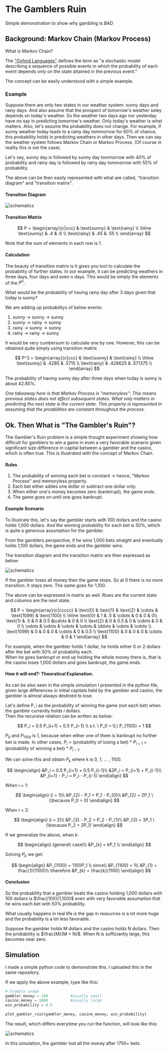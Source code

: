 # The Gamblers Ruin
Simple demonstration to show why gambling is BAD

## Background: Markov Chain (Markov Process)
What is Markov Chain?

The ["Oxford Languages"](https://languages.oup.com/google-dictionary-en/) defines the term as "a stochastic model describing a sequence of possible events in which the probability of each event depends only on the state attained in the previous event."

The concept can be easily understood with a simple example.

### Example

Suppose there are only two states in our weather system: sunny days and rainy days. And also assume that the prospect of tomorrow's weather soley depends on today's weather. So the weather two days ago nor yesterday have no say in predicting tomorrow's weather. Only today's weather is what matters. Also, let's assume the probability does not change. For example, if sunny weather today leads to a rainy day tommorrow for 60% of chance, this probability holds in predicting weathers in other days. Then we can say the weather system follows Markov Chain or Markov Process. (Of course in reality this is not the case).


Let's say, sunny day is followed by sunny day tommorrow with 40% of probability and rainy day is followed by rainy day tommorrow with 55% of probability.


The above can be then easily represented with what are called, "transition diagram" and "transition matrix".

#### Transition Diagram

![schematics](trainsitiondiag.png)


#### Transition Matrix

$$
P = \begin{array}{c|ccc}
 & \text{sunny} & \text{rainy} \\
\hline
\text{sunny} & .4 & .6 \\
\text{rainy} & .45 & .55  \\
\end{array}
$$

Note that the sum of elements in each row is 1. 

#### Calculation

The beauty of transition matrix is it gives you tool to calculate the probability of further states. In our example, it can be predicting weathers in three days, four days and even n days. This would be simply the elements of the $P^n$.

What would be the probability of having rainy day after 3 days given that today is sunny?

We are adding up probabilitys of below events:
1. sunny -> sunny -> sunny
2. sunny -> rainy -> sunny
3. rainy -> sunny -> sunny
4. rainy -> rainy -> sunny

It would be very cumbersum to calculate one by one. However, this can be obtained quite simply using transition matrix.

$$
P^3 = \begin{array}{c|ccc}
 & \text{sunny} & \text{rainy} \\
\hline
\text{sunny} & .4285  & .5715 \\
\text{rainy} & .428625 & .571375  \\
\end{array}
$$

The probability of having sunny day after three days when today is sunny is about 42.85%.

*One takeaway here is that Markov Process is "memoryless": This means previous states does not affect subsequent states. What only matters in predicting the next state is the current state. This property is represented in assuming that the proabilities are constant throughout the process.*

## Ok. Then What is "The Gambler's Ruin"?

The Gambler's Ruin problem is a simple thought experiment showing how difficult for gamblers to win a game in even a very favorable scenario given significant size difference in capital between a gambler and the casino, which is often true. This is illustrated with the concept of Markov Chain.

#### Rules

1. The probability of winning each bet is constant -> hence, "Markov Process" and memoryless property.
2. Each bet either addes one dollar or subtract one dollar only.
3. When either one's money becomes zero (banktrupt), the game ends.
4. The game goes on until one goes bankrupt.

#### Example Scenario

To illustrate this, let's say the gambler starts with 100 dollars and the casino holds 1,000 dollars. And the winning probability for each bet is 50%, which is quite a generous assumption for the gambler.

From the gamblers perspective, if he wins 1,000 bets straight and eventually holds 1,100 dollars, the game ends and the gambler wins.

The transition diagram and the transition matrix are then expressed as below:

![schematics](trainsitiondiag2.png)

If the gambler loses all money then the game stops. So at 0 there is no more transition. It stays zero. The same goes for 1,100.

The above can be expressed in matrix as well. Rows are the current state and columns are the next state.

$$
P = \begin{array}{c|ccccc}
   & \text{0} & \text{1} & \text{2} & \cdots & \text{1099} & \text{1100} \\
\hline
\text{0} & 1 & .5 & \cdots & 0 & 0 & 0\\
\text{1} & .5 & 0 & 0.5 &\cdots & 0 & 0 \\
\text{2} & 0 & 0.5 & 0  & \cdots & 0 & 0 \\
\vdots & \vdots & \vdots & \vdots & \ddots & \vdots & \vdots \\
\text{1099} & 0 & 0 & 0 & \cdots & 0 & 0.5 \\
\text{1100} & 0 & 0 & 0 & \cdots & 0 & 1
\end{array}
$$

For example, when the gambler holds 1 dollar, he holds either 0 or 2 dollars after the bet with 50% of probability each.\
When he goes bankrupt or end up holding the whole money there is, that is the casino loses 1,000 dollars and goes bankrupt, the game ends. 

#### How it will end?: Theoratical Explanation.

As can be also seen in the simple simulation I presented in the python file, given large differences in initial capitals held by the gambler and casino, the gambler is almost always destined to lose.

Let's define P_i as the probability of winning the game (not each bet) when the gambler currently holds *i* dollars.\
Then the recursive relation can be written as below:

$$
P_i = 0.5 P_{i+1} + 0.5 P_{i-1} \\ s.t. \ P_0 = 0,\ P_{1100} = 1
$$

$P_0$ and $P_{1100}$ is 1, because when either one of them is bankrupt no further bet is made. In other cases, $P_i$ = (probability of losing a bet) * $P_{i+1}$ + (probability of winning a bet) * $P_{i-1}$.

We can solve this and obtain $P_k$ where k is 0, 1, ... , 1100.

$$
\begin{align}
    &P_i = 0.5 P_{i+1} + 0.5 P_{i-1}\\
    &2P_i = P_{i+1} + P_{i-1}\\
    &P_{i+1} - P_i = P_i - P_{i-1}
\end{align}
$$

When i = 1:

$$
\begin{align}
    (i = 1)\\
    &P_{2} - P_1 = P_1 - P_{0}\\
    &P_{2} = 2P_1 \ (\because P_0 = 0)
\end{align}
$$

When i = 2:

$$
\begin{align}
    (i = 2)\\
    &P_{3} - P_2 = P_2 - P_{1}\\
    &P_{3} = 3P_1 \ (\because P_2 = 2P_1)
\end{align}
$$

If we generalize the above, when k:

$$
\begin{align}
    (general\ case)\\
    &P_{k} = kP_1 \\
\end{align}
$$

Solving $P_k$ we get:

$$
\begin{align}
    &P_{1100} = 1100P_1 \\
    since\\ 
    &P_{1100} = 1\\
    &P_{1} = \frac{1}{1100}\\
    \therefore &P_{k} = \frac{k}{1100}
\end{align}
$$

#### Conclusion

So the probability that a gambler beats the casino holding 1,000 dollars with 100 dollars is $\frac{100}{1,100}$ even with very favorable assumption that he wins each bet with 50% probability.

What usually happens in real life is the gap in resources is a lot more huge and the probability is a lot less favorable.

Suppose the gambler holds M dollars and the casino holds N dollars. Then the probability is $\frac{M}{M + N}$. When N is sufficiantly large, this becomes near zero.

## Simulation

I made a simple python code to demonstrate this. I uploaded this in the same repository. 

If we apply the above example, type like this:

```python
# Example usage
gambler_money = 100          #usually small
casino_money = 1000          #usually large
win_probability = 0.5       

plot_gambler_ruin(gambler_money, casino_money, win_probability)
```

The result, which differs everytime you run the function, will look like this:

![schematics](SimExample.png)

In this simulation, the gambler lost all the money after 1750+ bets.
